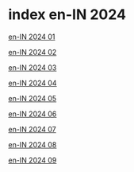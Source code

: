 # index en-IN 2024

<a href="./01">en-IN 2024 01</a>

<a href="./02">en-IN 2024 02</a>

<a href="./03">en-IN 2024 03</a>

<a href="./04">en-IN 2024 04</a>

<a href="./05">en-IN 2024 05</a>

<a href="./06">en-IN 2024 06</a>

<a href="./07">en-IN 2024 07</a>

<a href="./08">en-IN 2024 08</a>

<a href="./09">en-IN 2024 09</a>
